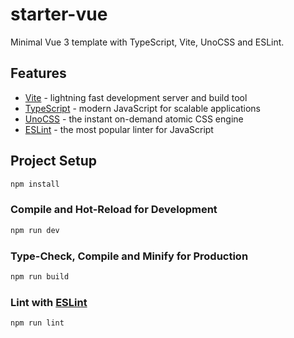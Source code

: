 # starter-vue

Minimal Vue 3 template with TypeScript, Vite, UnoCSS and ESLint.

## Features

- [Vite](https://vitejs.dev/) - lightning fast development server and build tool
- [TypeScript](https://www.typescriptlang.org/) - modern JavaScript for scalable applications
- [UnoCSS](https://github.com/unocss/unocss) - the instant on-demand atomic CSS engine
- [ESLint](https://eslint.org/) - the most popular linter for JavaScript

## Project Setup

```sh
npm install
```

### Compile and Hot-Reload for Development

```sh
npm run dev
```

### Type-Check, Compile and Minify for Production

```sh
npm run build
```

### Lint with [ESLint](https://eslint.org/)

```sh
npm run lint
```
